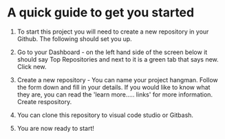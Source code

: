 # A quick guide to get you started

1. To start this project you will need to create a new repository in your Github. The following should set you up.

2. Go to your Dashboard - on the left hand side of the screen below it should say Top Repositories and next to it is a green tab that says new. Click new.

3. Create a new repository - You can name your project hangman. Follow the form down and fill in your details.                                                  If you would like to know what they are, you can read the 'learn more..... links' for more information.
Create respository.

4. You can clone this repository to visual code studio or Gitbash. 

5. You are now ready to start! 